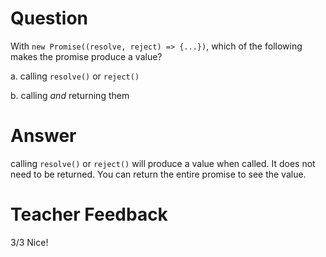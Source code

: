 # Question
With `new Promise((resolve, reject) => {...})`, which of the following makes the promise produce a value?

a. calling `resolve()` or `reject()`

b. calling *and* returning them

# Answer
calling `resolve()` or `reject()` will produce a value when called. It does not need to be returned. You can return the entire promise to see the value.

# Teacher Feedback
3/3
Nice!